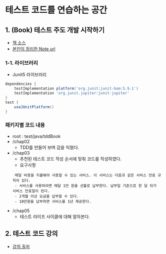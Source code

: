 # 테스트 코드를 연습하는 공간

## 1. (Book) 테스트 주도 개발 시작하기
- [책 소스](https://github.com/madvirus/tddb)
- [본인이 정리한 Note url](https://github.com/S2uJeong/Note/tree/main/resource/testDrivenDevelopment)

### 1-1. 라이브러리
- Junit5 라이브러리
```gradle
dependencies {
    testImplementation platform('org.junit:junit-bom:5.9.1')
    testImplementation 'org.junit.jupiter:junit-jupiter'
}
test {
    useJUnitPlatform()
}
```

### 패키지별 코드 내용 
- root : test/java/tddBook
- /chap02
  - TDD를 만들어 보며 감을 익혔다.
- /chap03
  - 추천된 테스트 코드 작성 순서에 맞춰 코드를 작성하였다.
  - 요구사항
   ```
    매달 비용을 지불해야 사용할 수 있는 서비스. 이 서비스는 다음과 같은 서비스 만료 규칙이 있다.
    - 서비스를 사용하려면 매달 1만 원을 선불로 납부한다. 납부일 기준으로 한 달 뒤가 서비스 만료일이 된다.
    - 2개월 이상 요금을 납부할 수 있다.
    - 10만원을 납부하면 서비스를 1년 제공한다. 
   ```
- /chap05
  - 테스트 라이프 사이클에 대해 알아본다.
 
## 2. 테스트 코드 강의 
- [강의 출처](https://www.inflearn.com/course/%EC%9E%90%EB%B0%94-%EC%8A%A4%ED%94%84%EB%A7%81-%ED%85%8C%EC%8A%A4%ED%8A%B8-%EA%B0%9C%EB%B0%9C%EC%9E%90-%EC%98%A4%EB%8B%B5%EB%85%B8%ED%8A%B8/dashboard)
